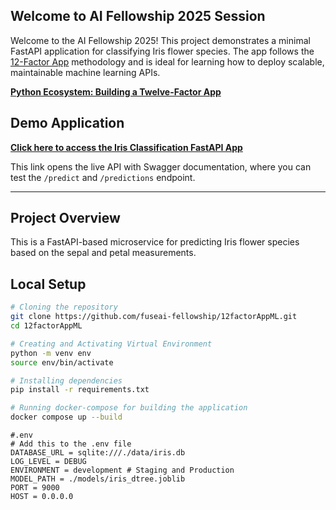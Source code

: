 ## Welcome to AI Fellowship 2025 Session

Welcome to the AI Fellowship 2025! This project demonstrates a minimal FastAPI application for classifying Iris flower species. The app follows the [12-Factor App](https://12factor.net/) methodology and is ideal for learning how to deploy scalable, maintainable machine learning APIs.

[**Python Ecosystem: Building a Twelve-Factor App**](https://docs.google.com/presentation/d/1LBbLwuu_I_SQEXBKM5zXfXhSn6_cSTMcFUWklmp2-AI/edit?usp=sharing)

## Demo Application

**[Click here to access the Iris Classification FastAPI App](https://aifellowship.regmiaayush.com.np/docs)**

This link opens the live API with Swagger documentation, where you can test the `/predict` and `/predictions` endpoint.

---

## Project Overview

This is a FastAPI-based microservice for predicting Iris flower species based on the sepal and petal measurements.

## Local Setup
```bash
# Cloning the repository
git clone https://github.com/fuseai-fellowship/12factorAppML.git
cd 12factorAppML

# Creating and Activating Virtual Environment
python -m venv env
source env/bin/activate

# Installing dependencies
pip install -r requirements.txt

# Running docker-compose for building the application
docker compose up --build
```

```
#.env
# Add this to the .env file
DATABASE_URL = sqlite:///./data/iris.db
LOG_LEVEL = DEBUG
ENVIRONMENT = development # Staging and Production
MODEL_PATH = ./models/iris_dtree.joblib
PORT = 9000
HOST = 0.0.0.0
```
